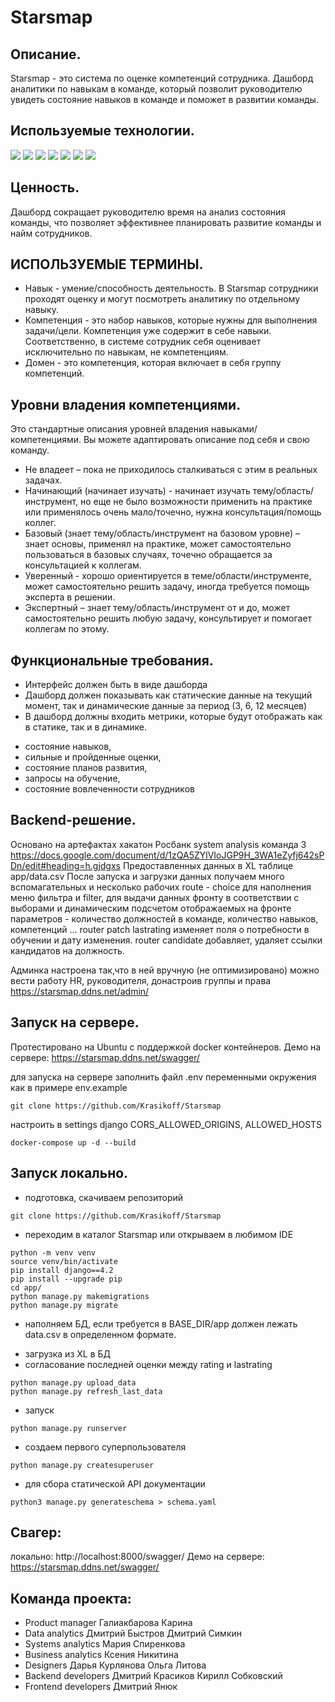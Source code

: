 # Starsmap

## Описание. 
Starsmap - это система по оценке компетенций сотрудника. Дашборд аналитики по навыкам в команде, который позволит руководителю увидеть состояние навыков в команде и поможет в развитии команды.  

## Используемые технологии.
![](https://img.shields.io/badge/Python-Version:_3.10.13-blue?logo=python&style=plastic) 
![](https://img.shields.io/badge/Django_4.2-006600?logo=python&style=plastic)
![](https://img.shields.io/badge/DRF_3.15.2-006600?logo=python&style=plastic)
![](https://img.shields.io/badge/Postgresql_15.3-black?logo=python&style=plastic)
![](https://img.shields.io/badge/UnitTest-grey?logo=python&style=plastic)
![](https://img.shields.io/badge/Docker-blue?logo=python&style=plastic)
![](https://img.shields.io/badge/Nginx-333333?logo=python&style=plastic)

## Ценность.
Дашборд сокращает руководителю время на анализ состояния команды, что позволяет эффективнее планировать развитие команды и найм сотрудников.

## ИСПОЛЬЗУЕМЫЕ ТЕРМИНЫ.
* Навык - умение/способность деятельность. В Starsmap сотрудники проходят оценку и могут посмотреть аналитику по отдельному навыку. 
* Компетенция - это набор навыков, которые нужны для выполнения задачи/цели. Компетенция уже содержит в себе навыки. Соответственно, в системе сотрудник себя оценивает исключительно по навыкам, не компетенциям. 
* Домен - это компетенция, которая включает в себя группу компетенций. 

## Уровни владения компетенциями. 
Это стандартные описания уровней владения навыками/компетенциями. Вы можете адаптировать описание под себя и свою команду.

* Не владеет – пока не приходилось сталкиваться с этим в реальных задачах.
* Начинающий (начинает изучать) -  начинает изучать тему/область/инструмент, но еще не было возможности применить на практике или применялось очень мало/точечно, нужна консультация/помощь коллег.
* Базовый (знает тему/область/инструмент на базовом уровне) – знает основы, применял на практике, может самостоятельно пользоваться в базовых случаях, точечно обращается за консультацией к коллегам.
* Уверенный -  хорошо ориентируется в теме/области/инструменте, может самостоятельно решить задачу, иногда требуется помощь эксперта в решении.
* Экспертный – знает тему/область/инструмент от и до, может самостоятельно решить любую задачу, консультирует и помогает коллегам по этому.

## Функциональные требования.
* Интерфейс должен быть в виде дашборда 
* Дашборд должен показывать как статические данные на текущий момент, так и динамические данные за период (3, 6, 12 месяцев) 
* В дашборд должны входить метрики, которые будут отображать как в статике, так и в динамике.
 - состояние навыков, 
 - сильные и пройденные оценки, 
 - состояние планов развития,
 - запросы на обучение, 
 - состояние вовлеченности сотрудников 

## Backend-решение.

Основано на артефактах хакатон Росбанк system analysis команда 3
https://docs.google.com/document/d/1zQA5ZYlVIoJGP9H_3WA1eZyfj642sPDn/edit#heading=h.gjdgxs
Предоставленных данных в XL таблице  app/data.csv
После запуска и загрузки данных получаем много вспомагательных и несколько рабочих route - choice для наполнения меню фильтра и filter, для выдачи данных фронту в соответствии с выборами и динамическим подсчетом отображаемых на фронте параметров - количество должностей в команде, количество навыков, компетенций ...
router patch lastrating изменяет поля о потребности в обучении и дату изменения.
router candidate добавляет, удаляет ссылки кандидатов на должность. 

Админка настроена так,что в ней вручную (не оптимизировано) можно вести работу HR, руководителя, донастроив группы и права https://starsmap.ddns.net/admin/

## Запуск на сервере.
Протестировано на Ubuntu с поддержкой docker контейнеров. Демо на сервере:
https://starsmap.ddns.net/swagger/

для запуска на сервере заполнить файл .env переменными окружения как в примере env.example
``` shell
git clone https://github.com/Krasikoff/Starsmap
```
настроить в settings django CORS_ALLOWED_ORIGINS, ALLOWED_HOSTS
``` shell
docker-compose up -d --build
```

## Запуск локально.
- подготовка, скачиваем репозиторий
``` shell
git clone https://github.com/Krasikoff/Starsmap
```
- переходим в каталог Starsmap или открываем в любимом IDE

``` shell
python -m venv venv
source venv/bin/activate
pip install django==4.2
pip install --upgrade pip
cd app/
python manage.py makemigrations
python manage.py migrate
```
- наполняем БД, если требуется
в BASE_DIR/app должен лежать data.csv в определенном формате.
* загрузка из XL в БД
* согласование последней оценки между rating и lastrating
``` shell
python manage.py upload_data
python manage.py refresh_last_data
```
- запуск
``` shell
python manage.py runserver  
```
- создаем первого суперпользователя
``` shell
python manage.py createsuperuser
```
- для сбора статической API документации
``` shell
python3 manage.py generateschema > schema.yaml 
```

## Свагер:

локально:
http://localhost:8000/swagger/
Демо на сервере:
https://starsmap.ddns.net/swagger/

## Команда проекта:

- Product manager
Галиакбарова Карина
- Data analytics 
Дмитрий Быстров
Дмитрий Симкин
- Systems analytics
Мария Спиренкова
- Business analytics
Ксения Никитина
- Designers
Дарья Курлянова
Ольга Литова
- Backend developers
Дмитрий Красиков
Кирилл Собковский
- Frontend developers
Дмитрий Янюк
